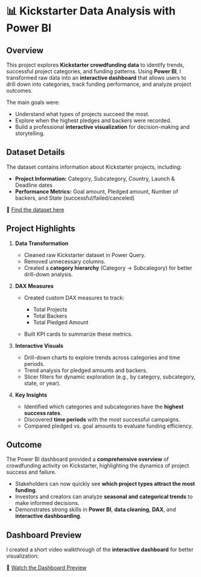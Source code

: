# 📊 Kickstarter Data Analysis with Power BI

## Overview

This project explores **Kickstarter crowdfunding data** to identify trends, successful project categories, and funding patterns. Using **Power BI**, I transformed raw data into an **interactive dashboard** that allows users to drill down into categories, track funding performance, and analyze project outcomes.

The main goals were:

* Understand what types of projects succeed the most.
* Explore when the highest pledges and backers were recorded.
* Build a professional **interactive visualization** for decision-making and storytelling.


## Dataset Details

The dataset contains information about Kickstarter projects, including:

* **Project Information:** Category, Subcategory, Country, Launch & Deadline dates
* **Performance Metrics:** Goal amount, Pledged amount, Number of backers, and State (successful/failed/canceled)

📂 [Find the dataset here](https://www.kaggle.com/datasets/kemical/kickstarter-projects?select=ks-projects-201801.csv) 


## Project Highlights

1. **Data Transformation**

   * Cleaned raw Kickstarter dataset in Power Query.
   * Removed unnecessary columns.
   * Created a **category hierarchy** (Category → Subcategory) for better drill-down analysis.

2. **DAX Measures**

   * Created custom DAX measures to track:

     * Total Projects
     * Total Backers
     * Total Pledged Amount
   * Built KPI cards to summarize these metrics.

3. **Interactive Visuals**

   * Drill-down charts to explore trends across categories and time periods.
   * Trend analysis for pledged amounts and backers.
   * Slicer filters for dynamic exploration (e.g., by category, subcategory, state, or year).

4. **Key Insights**

   * Identified which categories and subcategories have the **highest success rates**.
   * Discovered **time periods** with the most successful campaigns.
   * Compared pledged vs. goal amounts to evaluate funding efficiency.


## Outcome

The Power BI dashboard provided a **comprehensive overview** of crowdfunding activity on Kickstarter, highlighting the dynamics of project success and failure.

* Stakeholders can now quickly see **which project types attract the most funding**.
* Investors and creators can analyze **seasonal and categorical trends** to make informed decisions.
* Demonstrates strong skills in **Power BI**, **data cleaning**, **DAX**, and **interactive dashboarding**.


## Dashboard Preview

I created a short video walkthrough of the **interactive dashboard** for better visualization:

🎥 [Watch the Dashboard Preview]("C:\Users\alima\Downloads\43d4-f4c2-4e69-bc0c-c899b36ced5c.mp4") 
